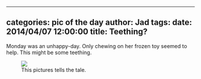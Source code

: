 
---
categories: pic of the day
author: Jad
tags: 
date: 2014/04/07 12:00:00
title: Teething?
---
Monday was an unhappy-day.  Only chewing on her frozen toy seemed to help.  This might be some teething.
<figure>
<img src="/img/2014/04/07/img_20140407131959_large.jpg" />
<figcaption>This pictures tells the tale.</figcaption>
</figure>
